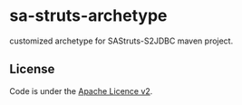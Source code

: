 # sa-struts-archetype

customized archetype for SAStruts-S2JDBC maven project.

## License
Code is under the [Apache Licence v2](LICENCE).
